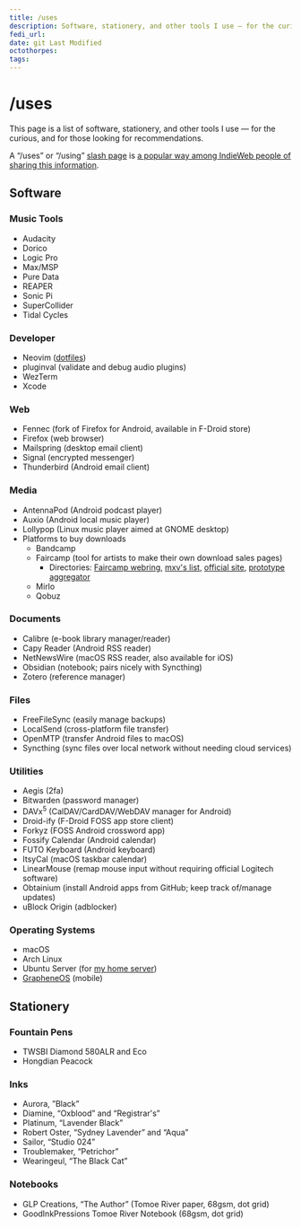 ```yaml
---
title: /uses
description: Software, stationery, and other tools I use — for the curious, and for those looking for recommendations.
fedi_url:
date: git Last Modified
octothorpes:
tags:
---
```


<link rel="stylesheet" type="text/css" href="/styles/onecolumn.css" />

<h1 class="sectionHeader">/uses</h1>

This page is a list of software, stationery, and other tools I use — for the curious, and for those looking for recommendations.

A “/uses” or “/using” [slash page](https://slashpages.net/) is [a popular way among IndieWeb people of sharing this information](https://indieweb.org/using).

## Software

### Music Tools
- Audacity
- Dorico
- Logic Pro
- Max/MSP
- Pure Data
- REAPER
- Sonic Pi
- SuperCollider
- Tidal Cycles

### Developer
- Neovim ([dotfiles](https://github.com/reillypascal/kickstart.nvim))
- pluginval (validate and debug audio plugins)
- WezTerm
- Xcode
<!-- - VSCodium (VS Code fork with alternative extension repository and no proprietary Microsoft components) -->

### Web
- Fennec (fork of Firefox for Android, available in F-Droid store)
- Firefox (web browser)
- Mailspring (desktop email client)
- Signal (encrypted messenger)
- Thunderbird (Android email client)

### Media
- AntennaPod (Android podcast player)
- Auxio (Android local music player)
- Lollypop (Linux music player aimed at GNOME desktop)
- Platforms to buy downloads
    - Bandcamp
    - Faircamp (tool for artists to make their own download sales pages)
        - Directories: [Faircamp webring](https://faircamp.webr.ing/), [mxv's list](https://maxvolu.me/faircamp-sites), [official site](https://simonrepp.com/faircamp/), [prototype aggregator](https://ten-thousand-sounds.com/)
    - Mirlo
    - Qobuz

### Documents
- Calibre (e-book library manager/reader)
- Capy Reader (Android RSS reader)
- NetNewsWire (macOS RSS reader, also available for iOS)
- Obsidian (notebook; pairs nicely with Syncthing)
- Zotero (reference manager)

### Files
- FreeFileSync (easily manage backups)
- LocalSend (cross-platform file transfer)
- OpenMTP (transfer Android files to macOS)
- Syncthing (sync files over local network without needing cloud services)

### Utilities
- Aegis (2fa)
- Bitwarden (password manager)
- DAVx<sup>5</sup> (CalDAV/CardDAV/WebDAV manager for Android)
- Droid-ify (F-Droid FOSS app store client)
- Forkyz (FOSS Android crossword app)
- Fossify Calendar (Android calendar)
- FUTO Keyboard (Android keyboard)
- ItsyCal (macOS taskbar calendar)
- LinearMouse (remap mouse input without requiring official Logitech software)
- Obtainium (install Android apps from GitHub; keep track of/manage updates)
- uBlock Origin (adblocker)

### Operating Systems
- macOS
- Arch Linux
- Ubuntu Server (for [my home server](/wiki/notebook/tech-projects/tv-media-server/))
- [GrapheneOS](https://grapheneos.org/) (mobile)
    <!-- - GrapheneOS is an alternative, privacy/security-focused version of Android. The [web-based installation option](https://grapheneos.org/install/web) is extremely easy, and it's also easy to revert to stock Android. The sandboxed Google Play services make it easy to run pretty much any app you can use on stock (except NFC payment, unfortunately), or you can leave them off and have a completely Google-free experience. -->

## Stationery

### Fountain Pens
- TWSBI Diamond 580ALR and Eco
- Hongdian Peacock

### Inks
- Aurora, ”Black”
- Diamine, “Oxblood” and “Registrar's”
- Platinum, “Lavender Black”
- Robert Oster, “Sydney Lavender” and “Aqua”
- Sailor, “Studio 024”
- Troublemaker, “Petrichor”
- Wearingeul, “The Black Cat”

### Notebooks
- GLP Creations, “The Author” (Tomoe River paper, 68gsm, dot grid)
- GoodInkPressions Tomoe River Notebook (68gsm, dot grid)

